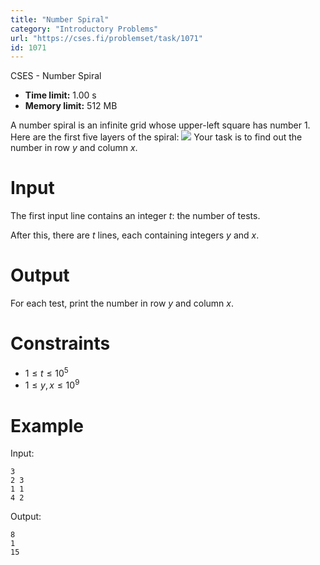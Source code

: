 ```yaml
---
title: "Number Spiral"
category: "Introductory Problems"
url: "https://cses.fi/problemset/task/1071"
id: 1071
---
```


CSES - Number Spiral

  * **Time limit:** 1.00 s
  * **Memory limit:** 512 MB

A number spiral is an infinite grid whose upper-left square has number 1. Here
are the first five layers of the spiral:
![](/file/bba36f2601b99c7edc15865aa2a49e680a271075f30e86aa0e4e18d00a779c21)
Your task is to find out the number in row $y$ and column $x$.

# Input

The first input line contains an integer $t$: the number of tests.

After this, there are $t$ lines, each containing integers $y$ and $x$.

# Output

For each test, print the number in row $y$ and column $x$.

# Constraints

  * $1 \le t \le 10^5$
  * $1 \le y,x \le 10^9$

# Example

Input:

    
    
    3
    2 3
    1 1
    4 2
    

Output:

    
    
    8
    1
    15
    

